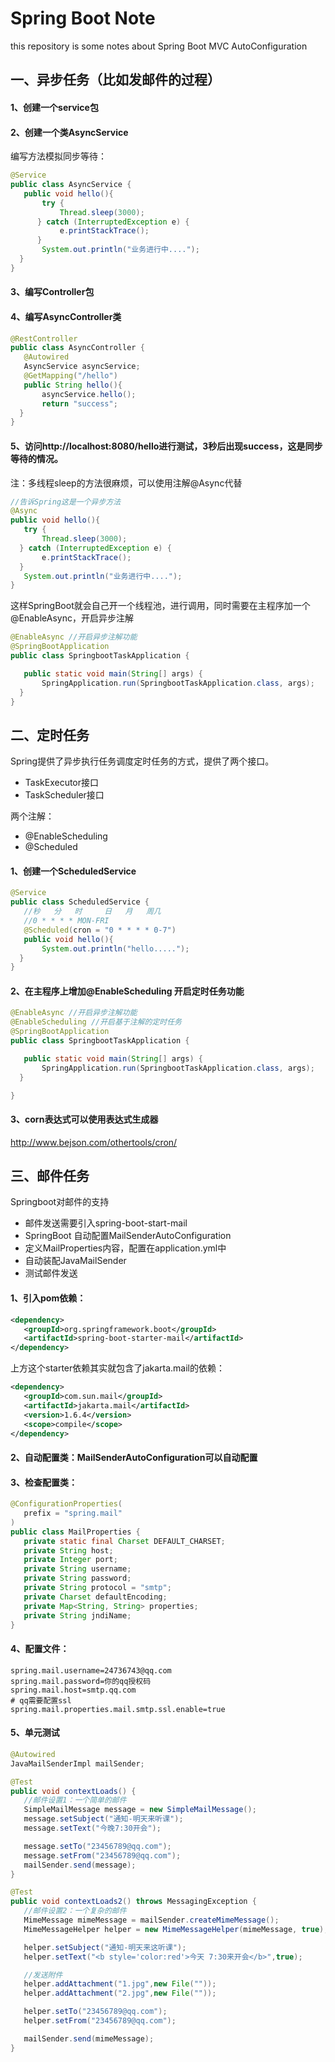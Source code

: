 # Spring Boot Note
this repository is some notes about Spring Boot MVC AutoConfiguration

## 一、异步任务（比如发邮件的过程）

#### 1、创建一个service包

#### 2、创建一个类AsyncService

编写方法模拟同步等待：

```java
@Service
public class AsyncService {
   public void hello(){
       try {
           Thread.sleep(3000);
      } catch (InterruptedException e) {
           e.printStackTrace();
      }
       System.out.println("业务进行中....");
  }
}
```

#### 3、编写Controller包

#### 4、编写AsyncController类

```java
@RestController
public class AsyncController {
   @Autowired
   AsyncService asyncService;
   @GetMapping("/hello")
   public String hello(){
       asyncService.hello();
       return "success";
  }
}
```

#### 5、访问http://localhost:8080/hello进行测试，3秒后出现success，这是同步等待的情况。

注：多线程sleep的方法很麻烦，可以使用注解@Async代替

```java
//告诉Spring这是一个异步方法
@Async
public void hello(){
   try {
       Thread.sleep(3000);
  } catch (InterruptedException e) {
       e.printStackTrace();
  }
   System.out.println("业务进行中....");
}
```

这样SpringBoot就会自己开一个线程池，进行调用，同时需要在主程序加一个@EnableAsync，开启异步注解

```java
@EnableAsync //开启异步注解功能
@SpringBootApplication
public class SpringbootTaskApplication {

   public static void main(String[] args) {
       SpringApplication.run(SpringbootTaskApplication.class, args);
  }
}
```

## 二、定时任务

Spring提供了异步执行任务调度定时任务的方式，提供了两个接口。

- TaskExecutor接口
- TaskScheduler接口

两个注解：

- @EnableScheduling
- @Scheduled

#### 1、创建一个ScheduledService

```java
@Service
public class ScheduledService {
   //秒   分   时     日   月   周几
   //0 * * * * MON-FRI
   @Scheduled(cron = "0 * * * * 0-7")
   public void hello(){
       System.out.println("hello.....");
  }
}
```

#### 2、在主程序上增加@EnableScheduling 开启定时任务功能

```java
@EnableAsync //开启异步注解功能
@EnableScheduling //开启基于注解的定时任务
@SpringBootApplication
public class SpringbootTaskApplication {

   public static void main(String[] args) {
       SpringApplication.run(SpringbootTaskApplication.class, args);
  }

}
```

#### 3、corn表达式可以使用表达式生成器

http://www.bejson.com/othertools/cron/

## 三、邮件任务

Springboot对邮件的支持

- 邮件发送需要引入spring-boot-start-mail
- SpringBoot 自动配置MailSenderAutoConfiguration
- 定义MailProperties内容，配置在application.yml中
- 自动装配JavaMailSender
- 测试邮件发送

#### 1、引入pom依赖：

```xml
<dependency>
   <groupId>org.springframework.boot</groupId>
   <artifactId>spring-boot-starter-mail</artifactId>
</dependency>
```

上方这个starter依赖其实就包含了jakarta.mail的依赖：

```xml
<dependency>
   <groupId>com.sun.mail</groupId>
   <artifactId>jakarta.mail</artifactId>
   <version>1.6.4</version>
   <scope>compile</scope>
</dependency>
```

#### 2、自动配置类：MailSenderAutoConfiguration可以自动配置

#### 3、检查配置类：

```java
@ConfigurationProperties(
   prefix = "spring.mail"
)
public class MailProperties {
   private static final Charset DEFAULT_CHARSET;
   private String host;
   private Integer port;
   private String username;
   private String password;
   private String protocol = "smtp";
   private Charset defaultEncoding;
   private Map<String, String> properties;
   private String jndiName;
}
```

#### 4、配置文件：

```properties
spring.mail.username=24736743@qq.com
spring.mail.password=你的qq授权码
spring.mail.host=smtp.qq.com
# qq需要配置ssl
spring.mail.properties.mail.smtp.ssl.enable=true
```

#### 5、单元测试

```java
@Autowired
JavaMailSenderImpl mailSender;

@Test
public void contextLoads() {
   //邮件设置1：一个简单的邮件
   SimpleMailMessage message = new SimpleMailMessage();
   message.setSubject("通知-明天来听课");
   message.setText("今晚7:30开会");

   message.setTo("23456789@qq.com");
   message.setFrom("23456789@qq.com");
   mailSender.send(message);
}

@Test
public void contextLoads2() throws MessagingException {
   //邮件设置2：一个复杂的邮件
   MimeMessage mimeMessage = mailSender.createMimeMessage();
   MimeMessageHelper helper = new MimeMessageHelper(mimeMessage, true);

   helper.setSubject("通知-明天来这听课");
   helper.setText("<b style='color:red'>今天 7:30来开会</b>",true);

   //发送附件
   helper.addAttachment("1.jpg",new File(""));
   helper.addAttachment("2.jpg",new File(""));

   helper.setTo("23456789@qq.com");
   helper.setFrom("23456789@qq.com");

   mailSender.send(mimeMessage);
}
```

